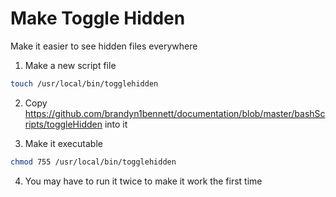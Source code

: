 Make Toggle Hidden
==================

Make it easier to see hidden files everywhere

1. Make a new script file

  ```bash
  touch /usr/local/bin/togglehidden
  ```

2. Copy https://github.com/brandyn1bennett/documentation/blob/master/bashScripts/toggleHidden into it

3. Make it executable
  
  ```bash
  chmod 755 /usr/local/bin/togglehidden
  ```

4. You may have to run it twice to make it work the first time